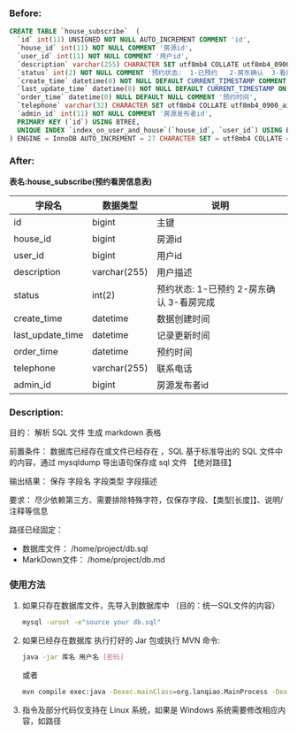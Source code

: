 ### Before:

```sql
CREATE TABLE `house_subscribe`  (
  `id` int(11) UNSIGNED NOT NULL AUTO_INCREMENT COMMENT 'id',
  `house_id` int(11) NOT NULL COMMENT '房源id',
  `user_id` int(11) NOT NULL COMMENT '用户id',
  `description` varchar(255) CHARACTER SET utf8mb4 COLLATE utf8mb4_0900_ai_ci NULL DEFAULT NULL COMMENT '用户描述',
  `status` int(2) NOT NULL COMMENT '预约状态:  1-已预约   2-房东确认  3-看房完成 ',
  `create_time` datetime(0) NOT NULL DEFAULT CURRENT_TIMESTAMP COMMENT '数据创建时间',
  `last_update_time` datetime(0) NOT NULL DEFAULT CURRENT_TIMESTAMP ON UPDATE CURRENT_TIMESTAMP(0) COMMENT '记录更新时间',
  `order_time` datetime(0) NULL DEFAULT NULL COMMENT '预约时间',
  `telephone` varchar(32) CHARACTER SET utf8mb4 COLLATE utf8mb4_0900_ai_ci NULL DEFAULT NULL COMMENT '联系电话',
  `admin_id` int(11) NOT NULL COMMENT '房源发布者id',
  PRIMARY KEY (`id`) USING BTREE,
  UNIQUE INDEX `index_on_user_and_house`(`house_id`, `user_id`) USING BTREE COMMENT '用户和房子唯一索引'
) ENGINE = InnoDB AUTO_INCREMENT = 27 CHARACTER SET = utf8mb4 COLLATE = utf8mb4_0900_ai_ci COMMENT = '预约看房信息表' ROW_FORMAT = Dynamic;
```

### After:

**表名:house_subscribe(预约看房信息表)**

| 字段名          | 数据类型   | 说明                        |
| --------------- | ---------  | --------------------------- |
| id              | bigint     | 主键                        |
| house_id        | bigint     | 房源id                      |
| user_id         | bigint     |  用户id                     |
| description     | varchar(255)    | 用户描述               |
| status          | int(2)     | 预约状态:  1-已预约   2-房东确认  3-看房完成     |
| create_time     | datetime   | 数据创建时间                |
| last_update_time| datetime   | 记录更新时间                |
| order_time      | datetime   | 预约时间                    |
| telephone       | varchar(255)    | 联系电话               |
| admin_id        | bigint     |  房源发布者id                     |


### Description:


目的： 解析 SQL 文件 生成 markdown 表格

前置条件： 数据库已经存在或文件已经存在 ，SQL 基于标准导出的 SQL 文件中的内容，通过 mysqldump 导出语句保存成 sql 文件 【绝对路径】

输出结果： 保存 字段名   字段类型  字段描述

要求： 尽少依赖第三方、需要排除特殊字符，仅保存字段、【类型[长度]】、说明/注释等信息

路径已经固定： 
- 数据库文件： /home/project/db.sql
- MarkDown文件： /home/project/db.md
 
 ### 使用方法
 1. 如果只存在数据库文件，先导入到数据库中  （目的：统一SQL文件的内容）
    ```bash
    mysql -uroot -e"source your db.sql"
    ```
 2. 如果已经存在数据库  执行打好的 Jar 包或执行 MVN 命令:
    ```bash
    java -jar 库名 用户名 [密码]
    ```
    或者
    ```bash
    mvn compile exec:java -Dexec.mainClass=org.lanqiao.MainProcess -Dexec.args="库名 用户名 [密码]"
    ```
  
 3. 指令及部分代码仅支持在 Linux 系统，如果是 Windows 系统需要修改相应内容，如路径
